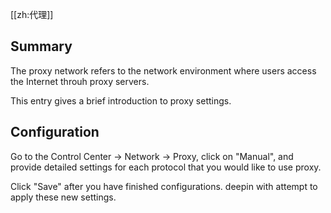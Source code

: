 [[zh:代理]]


## Summary

The proxy network refers to the network environment where users access the Internet throuh proxy servers.

This entry gives a brief introduction to proxy settings.

## Configuration

Go to the Control Center -> Network -> Proxy, click on "Manual", and provide detailed settings for each protocol that you would like to use proxy.

Click "Save" after you have finished configurations. deepin with attempt to apply these new settings.